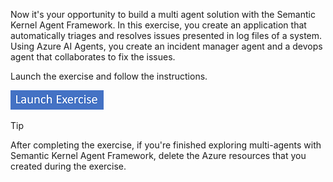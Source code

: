 Now it's your opportunity to build a multi agent solution with the Semantic Kernel Agent Framework. In this exercise, you create an application that automatically triages and resolves issues presented in log files of a system. Using Azure AI Agents, you create an incident manager agent and a devops agent that collaborates to fix the issues.

Launch the exercise and follow the instructions.

[![Button to launch exercise.](../media/launch-exercise.png)](https://go.microsoft.com/fwlink/?linkid=2310729&azure-portal=true)

> [!TIP]
> After completing the exercise, if you're finished exploring multi-agents with Semantic Kernel Agent Framework, delete the Azure resources that you created during the exercise.
